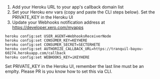 1. Add your Heroku URL to your app's callback domain list
2. Set your Heroku env vars (copy and paste the CLI steps below). Set the PRIVATE_KEY in the Heroku UI
3. Update your Webhooks notification address at https://developer.xero.com/myapps

```
heroku config:set USER_AGENT=WebhooksReceiverNode
heroku config:set CONSUMER_KEY=KEYHERE
heroku config:set CONSUMER_SECRET=SECTERHETE
heroku config:set AUTHORIZE_CALLBACK_URL=https://tranquil-bayou-60274.herokuapp.com/callback
heroku config:set WEBHOOKS_KEY=iKEYHERE
```

Set PRIVATE_KEY in the Heroku UI, remember the last line must be an emplty. Please PR is you know how to set this via CLI.
